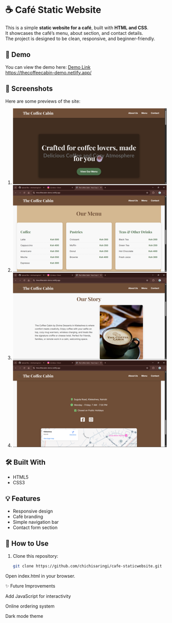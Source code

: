 # ☕ Café Static Website

This is a simple **static website for a café**, built with **HTML and CSS**.  
It showcases the café’s menu, about section, and contact details.  
The project is designed to be clean, responsive, and beginner-friendly.

## 🚀 Demo
You can view the demo here: [Demo Link](#)  
https://thecoffeecabin-demo.netlify.app/

## 📸 Screenshots
Here are some previews of the site:

1. ![Homepage](screenshots/home.png)
2. ![Menu Page](screenshots/menu.png)
3. ![About Section](screenshots/about.png)
4. ![Contact Page](screenshots/contact.png)

## 🛠️ Built With
- HTML5
- CSS3  


## 💡 Features
- Responsive design
- Café branding
- Simple navigation bar
- Contact form section  

## 📌 How to Use
1. Clone this repository:
   ```bash
   git clone https://github.com/chichisaringi/cafe-staticwebsite.git

  Open index.html in your browser.

✨ Future Improvements

Add JavaScript for interactivity

Online ordering system

Dark mode theme

